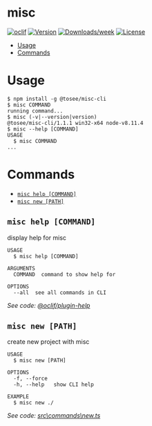 misc
====



[![oclif](https://img.shields.io/badge/cli-oclif-brightgreen.svg)](https://oclif.io)
[![Version](https://img.shields.io/npm/v/misc.svg)](https://npmjs.org/package/misc)
[![Downloads/week](https://img.shields.io/npm/dw/misc.svg)](https://npmjs.org/package/misc)
[![License](https://img.shields.io/npm/l/misc.svg)](https://github.com/fullstackoverflow/Misc-cli/blob/master/package.json)

<!-- toc -->
* [Usage](#usage)
* [Commands](#commands)
<!-- tocstop -->
# Usage
<!-- usage -->
```sh-session
$ npm install -g @tosee/misc-cli
$ misc COMMAND
running command...
$ misc (-v|--version|version)
@tosee/misc-cli/1.1.1 win32-x64 node-v8.11.4
$ misc --help [COMMAND]
USAGE
  $ misc COMMAND
...
```
<!-- usagestop -->
# Commands
<!-- commands -->
* [`misc help [COMMAND]`](#misc-help-command)
* [`misc new [PATH]`](#misc-new-path)

## `misc help [COMMAND]`

display help for misc

```
USAGE
  $ misc help [COMMAND]

ARGUMENTS
  COMMAND  command to show help for

OPTIONS
  --all  see all commands in CLI
```

_See code: [@oclif/plugin-help](https://github.com/oclif/plugin-help/blob/v2.1.4/src\commands\help.ts)_

## `misc new [PATH]`

create new project with misc

```
USAGE
  $ misc new [PATH]

OPTIONS
  -f, --force
  -h, --help   show CLI help

EXAMPLE
  $ misc new ./
```

_See code: [src\commands\new.ts](https://github.com/fullstackoverflow/misc-cli/blob/v1.1.1/src\commands\new.ts)_
<!-- commandsstop -->
